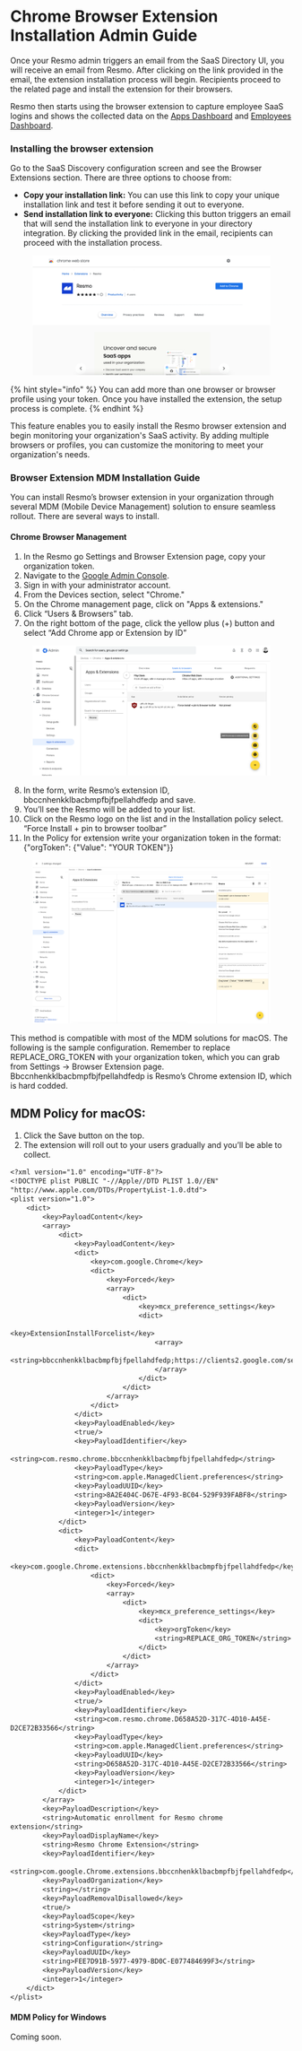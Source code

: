 # Chrome Browser Extension Installation Admin Guide

Once your Resmo admin triggers an email from the SaaS Directory UI, you will receive an email from Resmo. After clicking on the link provided in the email, the extension installation process will begin. Recipients proceed to the related page and install the extension for their browsers.&#x20;

Resmo then starts using the browser extension to capture employee SaaS logins and shows the collected data on the [Apps Dashboard](saas-discovery-apps-dashboard.md) and [Employees Dashboard](saas-discovery-employees-dashboard.md).

### Installing the browser extension

Go to the SaaS Discovery configuration screen and see the Browser Extensions section. There are three options to choose from:

* **Copy your installation link:** You can use this link to copy your unique installation link and test it before sending it out to everyone.
* **Send installation link to everyone:** Clicking this button triggers an email that will send the installation link to everyone in your directory integration. By clicking the provided link in the email, recipients can proceed with the installation process.

<figure><img src="../.gitbook/assets/resmo-browser-extension (1).png" alt=""><figcaption></figcaption></figure>

{% hint style="info" %}
You can add more than one browser or browser profile using your token. Once you have installed the extension, the setup process is complete.
{% endhint %}

This feature enables you to easily install the Resmo browser extension and begin monitoring your organization's SaaS activity. By adding multiple browsers or profiles, you can customize the monitoring to meet your organization's needs.

### Browser Extension MDM Installation Guide

You can install Resmo’s browser extension in your organization through several MDM (Mobile Device Management) solution to ensure seamless rollout. There are several ways to install.

#### Chrome Browser Management

1. In the Resmo go Settings and Browser Extension page, copy your organization token.
2. Navigate to the [Google Admin Console](https://admin.google.com/).
3. Sign in with your administrator account.
4. From the Devices section, select "Chrome."
5. On the Chrome management page, click on "Apps & extensions."
6. Click “Users & Browsers” tab.
7. On the right bottom of the page, click the yellow plus (+) button and select “Add Chrome app or Extension by ID”

<figure><img src="../.gitbook/assets/apps-and-extensions.png" alt=""><figcaption></figcaption></figure>

8. In the form, write Resmo’s extension ID, bbccnhenkklbacbmpfbjfpellahdfedp and save.
9. You’ll see the Resmo will be added to your list.&#x20;
10. Click on the Resmo logo on the list and in the Installation policy select. “Force Install + pin to browser toolbar”
11. In the Policy for extension write your organization token in the format: {"orgToken": {"Value": "YOUR TOKEN"\}}

<figure><img src="../.gitbook/assets/users-and-browsers.png" alt=""><figcaption></figcaption></figure>

This method is compatible with most of the MDM solutions for macOS. The following is the sample configuration. Remember to replace REPLACE\_ORG\_TOKEN with your organization token, which you can grab from Settings -> Browser Extension page. Bbccnhenkklbacbmpfbjfpellahdfedp is Resmo’s Chrome extension ID, which is hard codded.

## MDM Policy for macOS:

1. Click the Save button on the top.&#x20;
2. The extension will roll out to your users gradually and you’ll be able to collect.&#x20;

```
<?xml version="1.0" encoding="UTF-8"?>
<!DOCTYPE plist PUBLIC "-//Apple//DTD PLIST 1.0//EN" "http://www.apple.com/DTDs/PropertyList-1.0.dtd">
<plist version="1.0">
    <dict>
        <key>PayloadContent</key>
        <array>
            <dict>
                <key>PayloadContent</key>
                <dict>
                    <key>com.google.Chrome</key>
                    <dict>
                        <key>Forced</key>
                        <array>
                            <dict>
                                <key>mcx_preference_settings</key>
                                <dict>
                                    <key>ExtensionInstallForcelist</key>
                                    <array>
                                        <string>bbccnhenkklbacbmpfbjfpellahdfedp;https://clients2.google.com/service/update2/crx</string>
                                    </array>
                                </dict>
                            </dict>
                        </array>
                    </dict>
                </dict>
                <key>PayloadEnabled</key>
                <true/>
                <key>PayloadIdentifier</key>
                <string>com.resmo.chrome.bbccnhenkklbacbmpfbjfpellahdfedp</string>
                <key>PayloadType</key>
                <string>com.apple.ManagedClient.preferences</string>
                <key>PayloadUUID</key>
                <string>8A2E404C-D67E-4F93-BC04-529F939FABF8</string>
                <key>PayloadVersion</key>
                <integer>1</integer>
            </dict>
            <dict>
                <key>PayloadContent</key>
                <dict>
                    <key>com.google.Chrome.extensions.bbccnhenkklbacbmpfbjfpellahdfedp</key>
                    <dict>
                        <key>Forced</key>
                        <array>
                            <dict>
                                <key>mcx_preference_settings</key>
                                <dict>
                                    <key>orgToken</key>
                                    <string>REPLACE_ORG_TOKEN</string>
                                </dict>
                            </dict>
                        </array>
                    </dict>
                </dict>
                <key>PayloadEnabled</key>
                <true/>
                <key>PayloadIdentifier</key>
                <string>com.resmo.chrome.D658A52D-317C-4D10-A45E-D2CE72B33566</string>
                <key>PayloadType</key>
                <string>com.apple.ManagedClient.preferences</string>
                <key>PayloadUUID</key>
                <string>D658A52D-317C-4D10-A45E-D2CE72B33566</string>
                <key>PayloadVersion</key>
                <integer>1</integer>
            </dict>
        </array>
        <key>PayloadDescription</key>
        <string>Automatic enrollment for Resmo chrome extension</string>
        <key>PayloadDisplayName</key>
        <string>Resmo Chrome Extension</string>
        <key>PayloadIdentifier</key>
        <string>com.google.Chrome.extensions.bbccnhenkklbacbmpfbjfpellahdfedp</string>
        <key>PayloadOrganization</key>
        <string></string>
        <key>PayloadRemovalDisallowed</key>
        <true/>
        <key>PayloadScope</key>
        <string>System</string>
        <key>PayloadType</key>
        <string>Configuration</string>
        <key>PayloadUUID</key>
        <string>FEE7D91B-5977-4979-BD0C-E077484699F3</string>
        <key>PayloadVersion</key>
        <integer>1</integer>
    </dict>
</plist>
```

#### MDM Policy for Windows

Coming soon.
